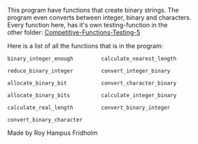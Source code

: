 
This program have functions that create  binary  strings.  The  
program even converts between integer, binary and  characters.  
Every function here, has  it's  own  testing-function  in  the  
other folder: [Competitive-Functions-Testing-5](https://github.com/H4PE0N/Competitive-Programming/tree/master/Competitive-Testing-Folder/Competitive-Functions-Testing-5)

Here is a list of all the functions that is  in  the  program:

```
binary_integer_enough         calculate_nearest_length

reduce_binary_integer         convert_integer_binary

allocate_binary_bit           convert_character_binary

allocate_binary_bits          calculate_integer_binary

calculate_real_length         convert_binary_integer

convert_binary_character
```

Made by Roy Hampus Fridholm
